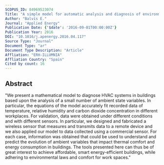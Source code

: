 ```yaml
---
SCOPUS_ID: 84969523074
Title: "A simple model for automatic analysis and diagnosis of environmental thermal comfort in energy efficient buildings"
Author: "Balvís E."
Journal: "Applied Energy"
Publication Date: {'$date': '2016-09-01T00:00:00Z'}
Publication Year: 2016
DOI: "10.1016/j.apenergy.2016.04.117"
Source Type: "Journal"
Document Type: "ar"
Document Type Description: "Article"
Affliation: "ERH-ILLUMNIA"
Affliation Country: "Spain"
Cited by count: 16
---
```


## Abstract
"We present a mathematical model to diagnose HVAC systems in buildings based upon the analysis of a small number of ambient state variables. In particular, the equations of the model accurately fit recorded data of temperature, relative humidity and carbon dioxide concentration in different workplaces. For validation, data were obtained under different conditions and with different sensors. In particular, we designed and fabricated a wireless sensor that measures and transmits data to a remote device and we also applied our model to data collected using a commercial sensor. For each case, information was obtained that could be used to understand and predict the evolution of ambient variables that impact thermal comfort and energy consumption in buildings. The tools presented here can thus be of great interest to achieve affordable, smart energy-efficient buildings, while adhering to environmental laws and comfort for work spaces."
